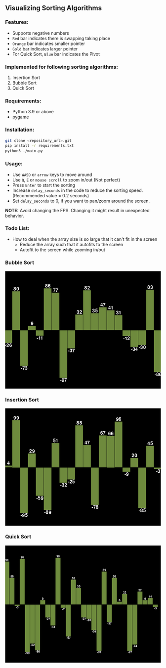 ## Visualizing Sorting Algorithms

### Features:
- Supports negative numbers
- `Red` bar indicates there is swapping taking place
- `Orange` bar indicates smaller pointer
- `Gold` bar indicates larger pointer
- For Quick Sort, `Blue` bar indicates the Pivot

### Implemented for following sorting algorithms:
1. Insertion Sort
2. Bubble Sort
3. Quick Sort

### Requirements:
- Python 3.9 or above
- [pygame](pygame.org)

### Installation:
```bash
git clone <repository_url>.git
pip install -r requirements.txt
python3 ./main.py
```

### Usage:
- Use `WASD` or `arrow` keys to move around
- Use `Q`, `E` or `mouse scroll` to zoom in/out (Not perfect)
- Press `Enter` to start the sorting
- Increase `delay_seconds` in the code to reduce the sorting speed. (Recommended value = 0.2 seconds)
- Set `delay_seconds` to 0, if you want to pan/zoom around the screen.

**NOTE:** Avoid changing the FPS. Changing it might result in unexpected behavior.

### Todo List:
- How to deal when the array size is so large that it can't fit in the screen
    - Reduce the array such that it autofits to the screen
    - Autofit to the screen while zooming in/out

### Bubble Sort
![Bubble Sort](images/bubbleSort.gif)

### Insertion Sort
![Insertion Sort](images/insertionSort.gif)

### Quick Sort
![Quick Sort](images/quickSort.gif)